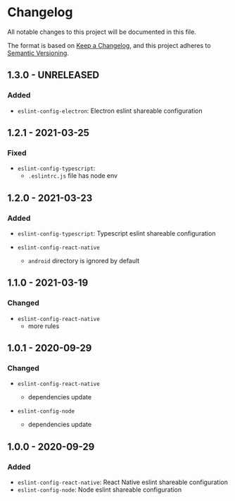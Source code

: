 # Changelog

All notable changes to this project will be documented in this file.

The format is based on [Keep a Changelog](https://keepachangelog.com/en/1.0.0/),
and this project adheres to [Semantic Versioning](https://semver.org/spec/v2.0.0.html).

## 1.3.0 - UNRELEASED

### Added

- `eslint-config-electron`: Electron eslint shareable configuration

## 1.2.1 - 2021-03-25

### Fixed

- `eslint-config-typescript`:
  - `.eslintrc.js` file has node env

## 1.2.0 - 2021-03-23

### Added

- `eslint-config-typescript`: Typescript eslint shareable configuration

- `eslint-config-react-native`
  - `android` directory is ignored by default

## 1.1.0 - 2021-03-19

### Changed

- `eslint-config-react-native`
  - more rules

## 1.0.1 - 2020-09-29

### Changed

- `eslint-config-react-native`
  - dependencies update

- `eslint-config-node`
  - dependencies update

## 1.0.0 - 2020-09-29

### Added

- `eslint-config-react-native`: React Native eslint shareable configuration
- `eslint-config-node`: Node eslint shareable configuration
